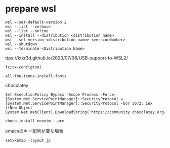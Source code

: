 # prepare wsl

```
wsl --set-default-version 2
wsl --list --verbose
wsl --list --online
wsl --install --distribution <distribution name>
wsl --set-version <distribution name> <versionNumber>
wsl --shutdown
wsl --terminate <Distribution Name>
```

ttps://ktkr3d.github.io/2020/07/06/USB-support-to-WSL2/

```
fcitx-configtool
```

```
all-the-icons-install-fonts
```

chocolatey
```
Set-ExecutionPolicy Bypass -Scope Process -Force; [System.Net.ServicePointManager]::SecurityProtocol = [System.Net.ServicePointManager]::SecurityProtocol -bor 3072; iex ((New-Object System.Net.WebClient).DownloadString('https://community.chocolatey.org/install.ps1'))
```

```
choco install neovim --pre
```

emacsのキー配列が変な場合
```
setxkbmap -layout jp
```
